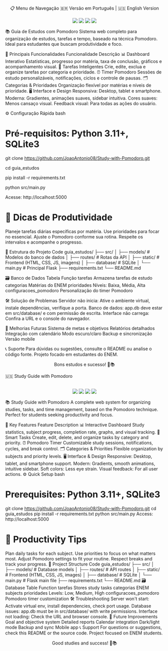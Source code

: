 
<div align="center">
   📋 Menu de Navegação
🇧🇷 Versão em Português | 🇺🇸 English Version
</div>

<div align="center"> <br> <img src="https://img.shields.io/badge/Flask-Python-blue?logo=flask" /> <img src="https://img.shields.io/badge/Frontend-HTML5%2FCSS3%2FJS-brightgreen" /> <img src="https://img.shields.io/badge/Database-SQLite-yellow" /> <img src="https://img.shields.io/badge/Design-Responsivo-orange" /> </div>

📚 Guia de Estudos com Pomodoro
Sistema web completo para organização de estudos, tarefas e tempo, baseado na técnica Pomodoro. Ideal para estudantes que buscam produtividade e foco.

🚀 Principais Funcionalidades
Funcionalidade	Descrição
📊	Dashboard Interativo	Estatísticas, progresso por matéria, taxa de conclusão, gráficos e acompanhamento visual.
📝	Tarefas Inteligentes	Crie, edite, exclua e organize tarefas por categoria e prioridade.
⏰	Timer Pomodoro	Sessões de estudo personalizáveis, notificações, ciclos e controle de pausas.
🗂️	Categorias & Prioridades	Organização flexível por matérias e níveis de prioridade.
🖥️ Interface e Design
Responsiva: Desktop, tablet e smartphone.
Moderna: Gradientes, animações suaves, sidebar intuitiva.
Cores suaves: Menos cansaço visual.
Feedback visual: Para todas as ações do usuário.

⚙️ Configuração Rápida
bash
# Pré-requisitos: Python 3.11+, SQLite3

git clone https://github.com/JoaoAntonio08/Study-with-Pomodoro.git

cd guia_estudos

pip install -r requirements.txt

python src/main.py

Acesse: http://localhost:5000

# 🎯 Dicas de Produtividade
Planeje tarefas diárias específicas por matéria.
Use prioridades para focar no essencial.
Ajuste o Pomodoro conforme sua rotina.
Respeite os intervalos e acompanhe o progresso.

📂 Estrutura do Projeto
Code
guia_estudos/
├── src/
│   ├── models/          # Modelos do banco de dados
│   ├── routes/          # Rotas da API
│   ├── static/          # Frontend (HTML, CSS, JS, imagens)
│   ├── database/        # SQLite
│   └── main.py          # Principal Flask
├── requirements.txt
└── README.md

🗃️ Banco de Dados
Tabela	                  Função
tarefas	                  Armazena tarefas de estudo
categorias	               Matérias do ENEM
prioridades	               Níveis: Baixa, Média, Alta
configuracoes_pomodoro	   Personalização do timer Pomodoro

🛠️ Solução de Problemas
Servidor não inicia: Ative o ambiente virtual, instale dependências, verifique a porta.
Banco de dados: app.db deve estar em src/database/ e com permissão de escrita.
Interface não carrega: Confira a URL e o console do navegador.

🌟 Melhorias Futuras
Sistema de metas e objetivos
Relatórios detalhados
Integração com calendário
Modo escuro/claro
Backup e sincronização
Versão mobile

📞 Suporte
Para dúvidas ou sugestões, consulte o README ou analise o código fonte. Projeto focado em estudantes do ENEM.

<div align="center">
Bons estudos e sucesso! 🎯📚

</div>

🇺🇸 <a name="en-us"></a> Study Guide with Pomodoro

<div align="center"> <br> <img src="https://img.shields.io/badge/Flask-Python-blue?logo=flask" /> <img src="https://img.shields.io/badge/Frontend-HTML5%2FCSS3%2FJS-brightgreen" /> <img src="https://img.shields.io/badge/Database-SQLite-yellow" /> <img src="https://img.shields.io/badge/Design-Responsive-orange" /> </div>

📚 Study Guide with Pomodoro
A complete web system for organizing studies, tasks, and time management, based on the Pomodoro technique. Perfect for students seeking productivity and focus.

🚀 Key Features
Feature	Description
📊	Interactive Dashboard	Study statistics, subject progress, completion rate, graphs, and visual tracking.
📝	Smart Tasks	Create, edit, delete, and organize tasks by category and priority.
⏰	Pomodoro Timer	Customizable study sessions, notifications, cycles, and break control.
🗂️	Categories & Priorities	Flexible organization by subjects and priority levels.
🖥️ Interface & Design
Responsive: Desktop, tablet, and smartphone support.
Modern: Gradients, smooth animations, intuitive sidebar.
Soft colors: Less eye strain.
Visual feedback: For all user actions.
⚙️ Quick Setup
bash
# Prerequisites: Python 3.11+, SQLite3
git clone https://github.com/JoaoAntonio08/Study-with-Pomodoro.git
cd guia_estudos
pip install -r requirements.txt
python src/main.py
Access: http://localhost:5000
# 🎯 Productivity Tips
Plan daily tasks for each subject.
Use priorities to focus on what matters most.
Adjust Pomodoro settings to fit your routine.
Respect breaks and track your progress.
📂 Project Structure
Code
guia_estudos/
├── src/
│   ├── models/          # Database models
│   ├── routes/          # API routes
│   ├── static/          # Frontend (HTML, CSS, JS, images)
│   ├── database/        # SQLite
│   └── main.py          # Flask main file
├── requirements.txt
└── README.md
🗃️ Database
Table	Function
tarefas	Stores study tasks
categorias	ENEM subjects
prioridades	Levels: Low, Medium, High
configuracoes_pomodoro	Pomodoro timer customization
🛠️ Troubleshooting
Server won't start: Activate virtual env, install dependencies, check port usage.
Database issues: app.db must be in src/database/ with write permissions.
Interface not loading: Check the URL and browser console.
🌟 Future Improvements
Goal and objective system
Detailed reports
Calendar integration
Dark/light mode
Backup and sync
Mobile app
📞 Support
For questions or suggestions, check this README or the source code. Project focused on ENEM students.

<div align="center">
Good studies and success! 🎯📚

</div>
